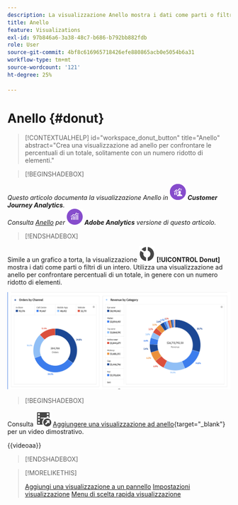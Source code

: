 ```yaml
---
description: La visualizzazione Anello mostra i dati come parti o filtri di un insieme.
title: Anello
feature: Visualizations
exl-id: 97b846a6-3a38-48c7-b686-b792bb882fdb
role: User
source-git-commit: 4bf8c616965718426efe880865acb0e5054b6a31
workflow-type: tm+mt
source-wordcount: '121'
ht-degree: 25%

---
```


# Anello {#donut}

<!-- markdownlint-disable MD034 -->

>[!CONTEXTUALHELP]
>id="workspace_donut_button"
>title="Anello"
>abstract="Crea una visualizzazione ad anello per confrontare le percentuali di un totale, solitamente con un numero ridotto di elementi."

<!-- markdownlint-enable MD034 -->


>[!BEGINSHADEBOX]

_Questo articolo documenta la visualizzazione Anello in_ ![CustomerJourneyAnalytics](/help/assets/icons/CustomerJourneyAnalytics.svg) _**Customer Journey Analytics**._<br/>_Consulta [Anello](https://experienceleague.adobe.com/en/docs/analytics/analyze/analysis-workspace/visualizations/donut) per_ ![AdobeAnalytics](/help/assets/icons/AdobeAnalytics.svg) _**Adobe Analytics** versione di questo articolo._

>[!ENDSHADEBOX]


Simile a un grafico a torta, la visualizzazione ![GraphDonut](/help/assets/icons/GraphDonut.svg) **[!UICONTROL Donut]** mostra i dati come parti o filtri di un intero. Utilizza una visualizzazione ad anello per confrontare percentuali di un totale, in genere con un numero ridotto di elementi.

![Grafico ad anello che mostra i dati come parti o filtri di un intero.](assets/donut.png)


>[!BEGINSHADEBOX]

Consulta ![VideoCheckedOut](/help/assets/icons/VideoCheckedOut.svg) [Aggiungere una visualizzazione ad anello](https://video.tv.adobe.com/v/334309/?quality=12&learn=on){target="_blank"} per un video dimostrativo.

{{videoaa}}

>[!ENDSHADEBOX]


>[!MORELIKETHIS]
>
>[Aggiungi una visualizzazione a un pannello](/help/analysis-workspace/visualizations/freeform-analysis-visualizations.md#add-visualizations-to-a-panel)
>[Impostazioni visualizzazione](/help/analysis-workspace/visualizations/freeform-analysis-visualizations.md#settings)
>[Menu di scelta rapida visualizzazione](/help/analysis-workspace/visualizations/freeform-analysis-visualizations.md#context-menu)
>


